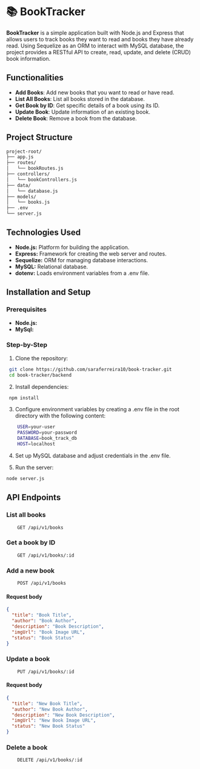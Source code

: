 # 📚 BookTracker

**BookTracker** is a simple application built with Node.js and Express that allows users to track books they want to read and books they have already read. Using Sequelize as an ORM to interact with MySQL database, the project provides a RESTful API to create, read, update, and delete (CRUD) book information.

## Functionalities

- **Add Books**: Add new books that you want to read or have read.
- **List All Books**: List all books stored in the database.
- **Get Book by ID**: Get specific details of a book using its ID.
- **Update Book**: Update information of an existing book.
- **Delete Book**: Remove a book from the database.

## Project Structure

```bash
project-root/
├── app.js
├── routes/
│   └── bookRoutes.js
├── controllers/
│   └── bookControllers.js
├── data/
│   └── database.js
├── models/
│   └── books.js
├── .env
└── server.js
```

## Technologies Used

- **Node.js:** Platform for building the application.
- **Express:** Framework for creating the web server and routes.
- **Sequelize:** ORM for managing database interactions.
- **MySQL:** Relational database.
- **dotenv:** Loads environment variables from a .env file.

## Installation and Setup

### Prerequisites

- **Node.js:**
- **MySql:**

### Step-by-Step

1. Clone the repository:

```bash
 git clone https://github.com/saraferreira10/book-tracker.git
 cd book-tracker/backend
```

2. Install dependencies:

```bash
 npm install
```

3. Configure environment variables by creating a .env file in the root directory with the following content:

```bash
    USER=your-user
    PASSWORD=your-password
    DATABASE=book_track_db
    HOST=localhost
```

4. Set up MySQL database and adjust credentials in the .env file.

5. Run the server:

```bash
node server.js
```

## API Endpoints

### List all books

```http
    GET /api/v1/books
```

### Get a book by ID

```http
    GET /api/v1/books/:id
```

### Add a new book

```http
    POST /api/v1/books
```

#### Request body

```json
{
  "title": "Book Title",
  "author": "Book Author",
  "description": "Book Description",
  "imgUrl": "Book Image URL",
  "status": "Book Status"
}
```

### Update a book

```http
    PUT /api/v1/books/:id
```

#### Request body

```json
{
  "title": "New Book Title",
  "author": "New Book Author",
  "description": "New Book Description",
  "imgUrl": "New Book Image URL",
  "status": "New Book Status"
}
```

### Delete a book

```http
    DELETE /api/v1/books/:id
```
